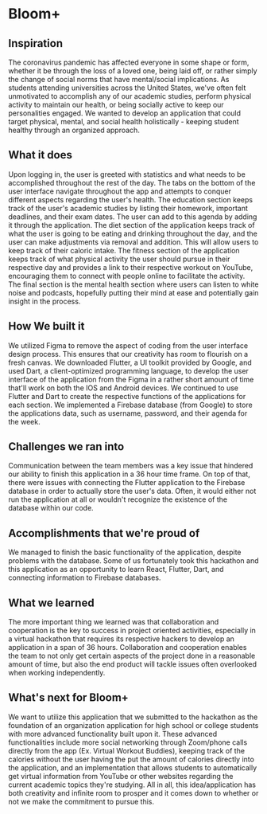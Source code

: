 # Bloom+

## Inspiration
The coronavirus pandemic has affected everyone in some shape or form, whether it be through the loss of a loved one, being laid off, or rather simply the change of social norms that have mental/social implications. As students attending universities across the United States, we've often felt unmotivated to accomplish any of our academic studies, perform physical activity to maintain our health, or being socially active to keep our personalities engaged. We wanted to develop an application that could target physical, mental, and social health holistically - keeping student healthy through an organized approach.

## What it does
Upon logging in, the user is greeted with statistics and what needs to be accomplished throughout the rest of the day. The tabs on the bottom of the user interface navigate throughout the app and attempts to conquer different aspects regarding the user's health. The education section keeps track of the user's academic studies by listing their homework, important deadlines, and their exam dates. The user can add to this agenda by adding it through the application. The diet section of the application keeps track of what the user is going to be eating and drinking throughout the day, and the user can make adjustments via removal and addition. This will allow users to keep track of their caloric intake. The fitness section of the application keeps track of what physical activity the user should pursue in their respective day and provides a link to their respective workout on YouTube, encouraging them to connect with people online to facilitate the activity. The final section is the mental health section where users can listen to white noise and podcasts, hopefully putting their mind at ease and potentially gain insight in the process.

## How We built it
We utilized Figma to remove the aspect of coding from the user interface design process. This ensures that our creativity has room to flourish on a fresh canvas. We downloaded Flutter, a UI toolkit provided by Google, and used Dart, a client-optimized programming language, to develop the user interface of the application from the Figma in a rather short amount of time that'll work on both the IOS and Android devices. We continued to use Flutter and Dart to create the respective functions of the applications for each section. We implemented a Firebase database (from Google) to store the applications data, such as username, password, and their agenda for the week.

## Challenges we ran into
Communication between the team members was a key issue that hindered our ability to finish this application in a 36 hour time frame. On top of that, there were issues with connecting the Flutter application to the Firebase database in order to actually store the user's data. Often, it would either not run the application at all or wouldn't recognize the existence of the database within our code.

## Accomplishments that we're proud of
We managed to finish the basic functionality of the application, despite problems with the database. Some of us fortunately took this hackathon and this application as an opportunity to learn React, Flutter, Dart, and connecting information to Firebase databases.

## What we learned
The more important thing we learned was that collaboration and cooperation is the key to success in project oriented activities, especially in a virtual hackathon that requires its respective hackers to develop an application in a span of 36 hours. Collaboration and cooperation enables the team to not only get certain aspects of the project done in a reasonable amount of time, but also the end product will tackle issues often overlooked when working independently.

## What's next for Bloom+
We want to utilize this application that we submitted to the hackathon as the foundation of an organization application for high school or college students with more advanced functionality built upon it. These advanced functionalities include more social networking through Zoom/phone calls directly from the app (Ex. Virtual Workout Buddies), keeping track of the calories without the user having the put the amount of calories directly into the application, and an implementation that allows students to automatically get virtual information from YouTube or other websites regarding the current academic topics they're studying. All in all, this idea/application has both creativity and infinite room to prosper and it comes down to whether or not we make the commitment to pursue this.

